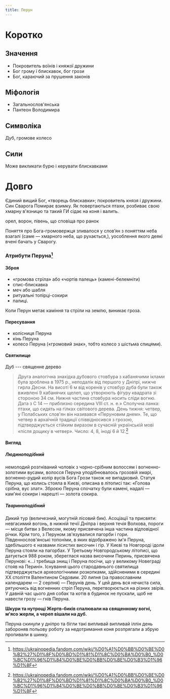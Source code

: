 ```yaml
---
title: Перун
---
```


# Коротко

## Значення

- Покровитель воїнів і княжої дружини
- Бог грому і блискавок, бог грози
- Бог, караючий за прушення законів

## Міфологія

- Загальнослов'янська
- Пантеон Володимира

## Символіка

Дуб, громове колесо

## Сили

Може викликати бурю і керувати блискавками

# Довго

Єдиний вищий Бог, «творець блискавки»; покровитель князя і дружини. Син Сварога
Помирає взимку. Як повертаються птахи, розбиває свою хмарну в'язницю та такий ГИ
сідає на коня і валить.

орел, ворон, півень, що сповіща про ранок

Поняття про Бога-громовержця зливалося у слов’ян з поняттям неба взагалі (саме — хмарного неба, що рухається,), уособлення якого деякі вчені бачать у Сварогу.

### Атрибути Перуна[^fandom]

#### Зброя

- «громова стріла» або «чортів палець» (камені-белемніти)
- спис-блискавка
- меч або шабля
- ритуальні топірці-сокири
- палиці.

Коли Перун метає каміння та стріли на землю, виникає гроза.

#### Пересування

- колісниця Перуна
- кінь Перуна
- колесо Перуна («громовий знак», тобто колесо з шістьма спицями).

#### Святилище

Дуб --- священне дерево

> Друга аналогічна знахідка дубового стовбура з кабанячими іклами була зроблена в 1975 р., неподалік від першого у Дніпрі, нижче гирла Десни. На висоті 6 м від коренів у стовбур дуба були також вживлені 9 кабанячих щелеп, що утворюють фігуру квадрата зі стороною 34 см. Нижня частина стовбура носить сліди вогню. Дата з С 14 — приблизно середина VIII ст. н. е.» Сполучна ланка: птахи, що сидять на гілках світового дерева. День тижня: четвер, у Полабських слов'ян він називався «Перуновим днем». Те, що четвер в архаїчній традиції співвідносився з грозою, підтверджується стійким виразом в сучасній українській мові «після дощику в четвер». Число: 4, 8, іноді 6 й 12.[^fandom]

#### Вигляд

##### Людиноподібний

немолодий розгніваний чоловік з чорно-срібним волоссям і вогненно-золотими вусами, волосся Перуна уподібнювалось грозовій хмарі, вогненно-рудий колір вусів Бога Грози також не випадковий. Статуя Перуна, що колись стояла в Києві, описана в літописі так: «Голова срібна, вус злат». Зброєю Перуна спочатку були камені, надалі — кам'яні сокири і нарешті — золота сокира.

##### Твариноподібний

Дикий тур (величезний, могутній лісовий бик). Асоціації та присвяти: невгасимий вогонь, в нижній течії Дніпра і верхня течія Волхова, пороги — місце битви з Велесом, якому присвячена інша частина відповідної річки. Крім того, з Перуном зв'язувалися пагорби і гори. Південнослов'янські топоніми, в яких відображено ім'я Перуна, здебільшого є назвами лісистих височин і гір. У Києві та Новгороді ідоли Перуна стояли на пагорбах. У Третьому Новгородському літописі, що датується 988 роком, збереглася назва височини Перинь, присвячена Перунові: «…і требища знищ і Перуна посічи, що у великому Новеграді стояв на Перині». Існування цього стародавнього святилища підтверджується археологічними розкопками, здійсненими в середині XX століття Валентином Седовим. 20 липня (за православним календарем — 2 серпня) — Перунів день. У цей день вся нечиста сила, рятуючись від вогненних стріл Перуна, перетворюється на різних звірів. У давній час цього дня собак та котів в будинок не пускали, щоб не навести грозу — гнів Перуна.

**Шкури та нутрощі Жертв-биків спалювали на священному вогні, м'ясо жерли, а череп вішали на дуб.**

Перуна  скинули у дніпро та бігли такі випливай випливай
іллін день забороняв польову роботу за недотримання коня розпрягали а збрую пропивали в шинку.

[^fandom]: https://ukrainopedia.fandom.com/wiki/%D0%A1%D0%BB%D0%BE%D0%B2%27%D1%8F%D0%BD%D1%81%D1%8C%D0%BA%D0%B0_%D0%BC%D1%96%D1%84%D0%BE%D0%BB%D0%BE%D0%B3%D1%96%D1%8F
